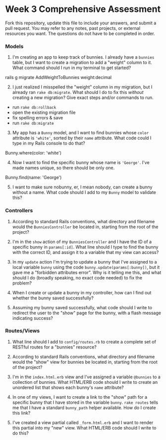 # Week 3 Comprehensive Assessment

Fork this repository, update this file to include your answers, and submit a pull request. You may refer to any notes, past projects, or external resources you want. The questions do not have to be completed in order.

### Models

1. I'm creating an app to keep track of bunnies. I already have a `bunnies` table, but I want to create a migration to add a "weight" column to it. What command should I run in my terminal to get started?

rails g migrate AddWeightToBunnies weight:decimal

2. I just realized I misspelled the "weight" column in my migration, but I already ran `rake db:migrate`. What should I do to fix this *without* creating a new migration? Give exact steps and/or commands to run.

- run `rake db:rollback`
- open the existing migration file
- fix spelling errors & save
- run `rake db:migrate`


3. My app has a `Bunny` model, and I want to find bunnies whose `color` attribute is `'white'`, sorted by their `name` attribute. What code could I type in my Rails console to do that?

Bunny.where(color: 'white')


4. Now I want to find the specific bunny whose name is `'George'`. I've made names unique, so there should be only one.

Bunny.find(name: 'George')


5. I want to make sure nobunny, er, I mean nobody, can create a bunny without a name. What code should I add to my `Bunny` model to validate this?


### Controllers

1. According to standard Rails conventions, what directory and filename would the `BunniesController` be located in, starting from the root of the project?


2. I'm in the `show` action of my `BunniesController` and I have the ID of a specific bunny in `params[:id]`. What line should I type to find the bunny with the correct ID, and assign it to a variable that my view can access?


3. In my `update` action I'm trying to update a bunny that I've assigned to a local variable `bunny` using the code `bunny.update(params[:bunny])`, but it gave me a "forbidden attributes error". Why is it telling me this, and what should I do (broadly speaking, no exact code needed) to fix the problem?


4. When I create or update a bunny in my controller, how can I find out whether the bunny saved successfully?


5. Assuming my bunny saved successfully, what code should I write to redirect the user to the "show" page for the bunny, with a flash message indicating success?


### Routes/Views

1. What line should I add to `config/routes.rb` to create a complete set of RESTful routes for a "bunnies" resource?


2. According to standard Rails conventions, what directory and filename would the "show" view for bunnies be located in, starting from the root of the project?


3. I'm in the `index.html.erb` view and I've assigned a variable `@bunnies` to a collection of bunnies. What HTML/ERB code should I write to create an unordered list that shows each bunny's `name` attribute?


4. In one of my views, I want to create a link to the "show" path for a specific bunny that I have stored in the variable `bunny`. `rake routes` tells me that I have a standard `bunny_path` helper available. How do I create this link?


5. I've created a view partial called `_form.html.erb` and I want to render this partial into my "new" view. What HTML/ERB code should I write to do this?
